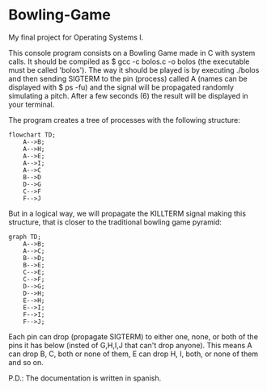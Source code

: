 # Bowling-Game
My final project for Operating Systems I.

This console program consists on a Bowling Game made in C with system calls. It should be compiled as $ gcc -c bolos.c -o bolos (the executable must be called 'bolos'). The way it should be played is by executing ./bolos and then sending SIGTERM to the pin (process) called A (names can be displayed with $ ps -fu) and the signal will be propagated randomly simulating a pitch. After a few seconds (6) the result will be displayed in your terminal. 

The program creates a tree of processes with the following structure:
```mermaid
flowchart TD;
    A-->B;
    A-->H;
    A-->E;
    A-->I;
    A-->C
    B-->D
    D-->G
    C-->F
    F-->J
```

But in a logical way, we will propagate the KILLTERM signal making this structure, that is closer to the traditional bowling game pyramid:
```mermaid
graph TD;
    A-->B;
    A-->C;
    B-->D;
    B-->E;
    C-->E;
    C-->F;
    D-->G;
    D-->H;
    E-->H;
    E-->I;
    F-->I;
    F-->J;
```   

Each pin can drop (propagate SIGTERM) to either one, none, or both of the pins it has below (insted of G,H,I,J that can't drop anyone). This means A can drop  B, C, both or none of them, E can drop H, I, both, or none of them and so on.

P.D.: The documentation is written in spanish.
